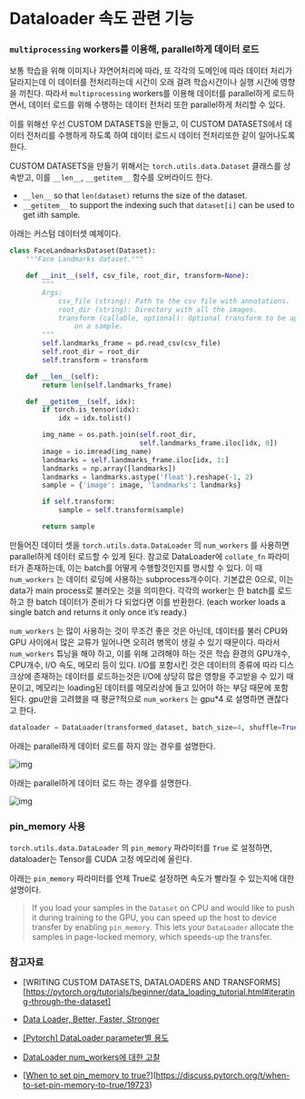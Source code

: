 # Dataloader 속도 관련 기능

### `multiprocessing` workers를 이용해, parallel하게 데이터 로드

보통 학습을 위해 이미지나 자연어처리에 따라, 또 각각의 도메인에 따라 데이터 처리가 달라지는데 이 데이터를 전처리하는데 시간이 오래 걸려 학습시간이나 실행 시간에 영향을 끼친다. 따라서 `multiprocessing` workers를 이용해 데이터를 parallel하게 로드하면서, 데이터 로드를 위해 수행하는 데이터 전처리 또한 parallel하게 처리할 수 있다.

이를 위해선 우선 CUSTOM DATASETS을 만들고, 이 CUSTOM DATASETS에서 데이터 전처리를 수행하게 하도록 하여 데이터 로드시 데이터 전처리또한 같이 일어나도록 한다. 

CUSTOM DATASETS을 만들기 위해서는 `torch.utils.data.Dataset` 클래스를 상속받고, 이를 `__len__`, `__getitem__` 함수를 오버라이드 한다. 

- `__len__` so that `len(dataset)` returns the size of the dataset.
- `__getitem__` to support the indexing such that `dataset[i]` can be used to get i*i*th sample.

아래는 커스텀 데이터셋 예제이다.

```python
class FaceLandmarksDataset(Dataset):
    """Face Landmarks dataset."""

    def __init__(self, csv_file, root_dir, transform=None):
        """
        Args:
            csv_file (string): Path to the csv file with annotations.
            root_dir (string): Directory with all the images.
            transform (callable, optional): Optional transform to be applied
                on a sample.
        """
        self.landmarks_frame = pd.read_csv(csv_file)
        self.root_dir = root_dir
        self.transform = transform

    def __len__(self):
        return len(self.landmarks_frame)

    def __getitem__(self, idx):
        if torch.is_tensor(idx):
            idx = idx.tolist()

        img_name = os.path.join(self.root_dir,
                                self.landmarks_frame.iloc[idx, 0])
        image = io.imread(img_name)
        landmarks = self.landmarks_frame.iloc[idx, 1:]
        landmarks = np.array([landmarks])
        landmarks = landmarks.astype('float').reshape(-1, 2)
        sample = {'image': image, 'landmarks': landmarks}

        if self.transform:
            sample = self.transform(sample)

        return sample
```



만들어진 데이터 셋을 `torch.utils.data.DataLoader` 의 `num_workers` 를 사용하면 parallel하게 데이터 로드할 수 있게 된다. 참고로 DataLoader에 `collate_fn` 파라미터가 존재하는데, 이는 batch를 어떻게 수행할것인지를 명시할 수 있다. 이 때 `num_workers` 는 데이터 로딩에 사용하는 subprocess개수이다. 기본값은 0으로, 이는 data가 main process로 불러오는 것을 의미한다. 각각의 worker는 한 batch를 로드하고 한 batch 데이터가 준비가 다 되었다면 이를 반환한다. (each worker loads a single batch and returns it only once it’s ready.)

  `num_workers` 는 많이 사용하는 것이 무조건 좋은 것은 아닌데, 데이터를 불러 CPU와 GPU 사이에서 많은 교류가 일어나면 오히려 병목이 생길 수 있기 때문이다. 따라서  `num_workers` 튜닝을 해야 하고, 이를 위해 고려해야 하는 것은 학습 환경의 GPU개수, CPU개수, I/O 속도, 메모리 등이 있다. I/O를 포함시킨 것은 데이터의 종류에 따라 디스크상에 존재하는 데이터를 로드하는것은 I/O에 상당히 많은 영향을 주고받을 수 있기 때문이고, 메모리는 loading된 데이터를 메모리상에 들고 있어야 하는 부담 때문에 포함된다. gpu만을 고려했을 때 평균?적으로 `num_workers` 는 gpu*4 로 설명하면 괜찮다고 한다.

```python
dataloader = DataLoader(transformed_dataset, batch_size=4, shuffle=True, num_workers=4)
```



아래는 parallel하게 데이터 로드를 하지 않는 경우를 설명한다.

![img](https://d2.naver.com/content/images/2021/01/efbe9400-5214-11eb-9c67-30fab62770ec.png)

아래는 parallel하게 데이터 로드 하는 경우를 설명한다.

![img](https://d2.naver.com/content/images/2021/01/fa792900-5214-11eb-9749-1c28542daaf2.png)

### pin_memory 사용

`torch.utils.data.DataLoader` 의 `pin_memory` 파라미터를 `True` 로 설정하면, dataloader는 Tensor를 CUDA 고정 메모리에 올린다. 

아래는 `pin_memory` 파라미터를 언제 True로 설정하면 속도가 빨라질 수 있는지에 대한 설명이다.

> If you load your samples in the `Dataset` on CPU and would like to push it during training to the GPU, you can speed up the host to device transfer by enabling `pin_memory`.
> This lets your `DataLoader` allocate the samples in page-locked memory, which speeds-up the transfer.





### 참고자료

- [WRITING CUSTOM DATASETS, DATALOADERS AND TRANSFORMS][https://pytorch.org/tutorials/beginner/data_loading_tutorial.html#iterating-through-the-dataset]

- [Data Loader, Better, Faster, Stronger](https://d2.naver.com/helloworld/3773258)
- [[Pytorch] DataLoader parameter별 용도](https://subinium.github.io/pytorch-dataloader/)
- [DataLoader num_workers에 대한 고찰](https://jybaek.tistory.com/799)

- [[When to set pin_memory to true?](https://discuss.pytorch.org/t/when-to-set-pin-memory-to-true/19723)](https://discuss.pytorch.org/t/when-to-set-pin-memory-to-true/19723)

